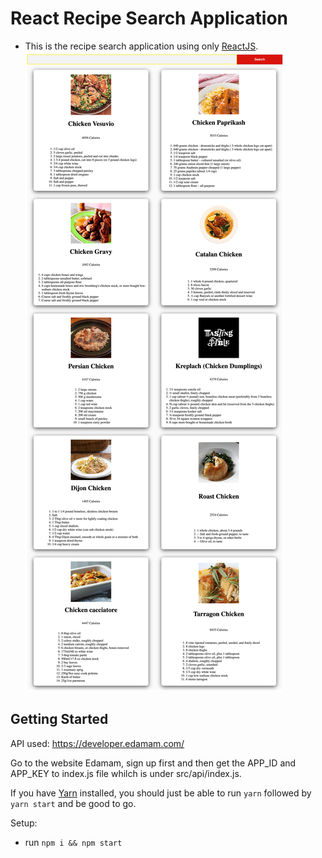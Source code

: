 # React Recipe Search Application

* This is the recipe search application using only [ReactJS](https://reactjs.org/). 
![Screenshot](./public/screenshot.png)

## Getting Started

API used: https://developer.edamam.com/

Go to the website Edamam, sign up first and then get the APP_ID and APP_KEY to index.js file whilch is under src/api/index.js.

If you have [Yarn](https://yarnpkg.com/en/) installed, you should just be able to run `yarn` followed by `yarn start` and be good to go.

Setup:
- run ```npm i && npm start```

